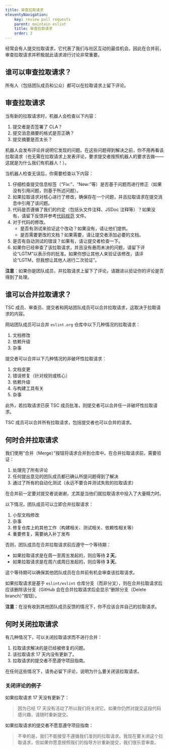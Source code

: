 ```yaml
---
title: 审查拉取请求
eleventyNavigation:
    key: review pull requests
    parent: maintain eslint
    title: 审查拉取请求
    order: 3
---
```


经常会有人提交拉取请求，它代表了我们与社区互动的最佳机会。因此在合并前，审查拉取请求并积极就此请求进行讨论非常重要。

## 谁可以审查拉取请求？

所有人（包括团队成员和公众）都可以在拉取请求上留下评论。

## 审查拉取请求

当有新的拉取请求时，机器人会检查以下内容：

1. 提交者是否签署了 CLA？
1. 提交消息摘要的格式是否正确？
1. 提交摘要是否太长？

机器人会发布评论并说明它发现的问题。在这些问题得到解决之前，你不用再看该拉取请求（也无需在拉取请求上发表评论，要求提交者按照机器人的要求去做——这就是为什么我们有机器人！）。

当机器人检查无误后，你需要检查以下内容：

1. 仔细检查提交信息标签（“Fix:”、“New:”等）是否基于问题而进行修正（如果没有引用问题，则基于所述问题）。
1. 如果拉取请求对核心进行了修改，确保存在一个问题，并且拉取请求在提交消息中引用了该问题。
1. 代码是否遵循了我们的约定（包括头文件注释、JSDoc 注释等）？如果没有，请留下反馈并参考[代码规范](../contribute/code-conventions) 文件。
1. 对于代码的修改。
    * 是否有测试来验证这个改动？如果没有，请让他们提供。
    * 是否需要更改的文档？如果需要，请让提交者添加必要的文档。
1. 是否有自动测试的错误？如果有，请让提交者检查一下。
1. 如果你已经审查了该拉取请求，并且没有悬而未决的问题，请留下评论“LGTM”以表示你的批准。如果你想让其他人来验证该修改，请评论“LGTM，但我想让其他人进行二次验证”。

**注意**：如果你是团队成员，并拉取请求上留下了评论，请跟进以验证你的评论是否得到了处理。

## 谁可以合并拉取请求？

TSC 成员、审查员、提交者和网站团队成员可以合并拉取请求，这取决于拉取请求的内容。

网站团队成员可以合并 `eslint.org` 仓库中以下几种情况的拉取请求：

1. 文档修改
1. 依赖升级
1. 杂事

提交者可以合并以下几种情况的非破坏性拉取请求：

1. 文档变更
1. 错误修复（针对规则或核心）
1. 依赖升级
1. 与构建工具有关
1. 杂事

此外，若拉取请求已获 TSC 成员批准，则提交者可以合并任一非破坏性拉取请求。

TSC 成员可以合并所有拉取请求，包括提交者也可以合并的请求。

## 何时合并拉取请求

我们使用“合并（Merge）”按钮将请求合并到仓库中。在合并拉取请求前，需要验证：

1. 处理完了所有评论
1. 任何提出意见的团队成员都已确认所提问题得到了解决
1. 通过了所有的自动化测试（永远不要合并测试失败的拉取请求）

在合并前一定要对提交者说谢谢，尤其是当他们就拉取请求中投入了大量精力时。

以下情况，团队成员可以立即合并拉取请求：

1. 小型文档修改
1. 杂事
1. 修复仓库上的其他工作（构建相关、测试相关、依赖性相关等）
1. 重要修复，需要纳入补丁发布

否则，团队成员在合并拉取请求前应遵守一个等待期：

* 如果拉取请求是在周一至周五发起的，则应等待 **2 天**。
* 如果拉取请求是在周六或周日发起的，则应等待 **3 天**。

这个等待期可以确保其他团队成员在合并前有机会审查该拉取请求。

如果拉取请求是基于 `eslint/eslint` 仓库分支（而非分叉），则在合并拉取请求后应该删除该分支（GitHub 会在合并拉取请求后会显示“删除分支（Delete branch）”按钮）。

**注意**：在没有收到其他团队成员反馈的情况下，你不应该合并自己的拉取请求。

## 何时关闭拉取请求

有几种情况下，可以关闭拉取请求而不进行合并：

1. 拉取请求解决的是已经被修复的问题。
1. 该拉取请求 17 天内没有更新了。
1. 拉取请求的提交者不愿遵守项目指南。

在任何这些情况下，请务必留下评论，说明为什么要关闭该拉取请求。

### 关闭评论的例子

如果拉取请求 17 天没有更新了：

> 因为已经 17 天没有活动了所以我们将关闭它。如果你仍然对提交这段代码感兴趣，请随时重新提交。

如果拉取请求的提交者不愿意遵守项目指南：

> 不幸的是，我们不能接受不遵循我们准则的拉取请求。我现在要关闭这个拉取请求，但如果你愿意按照我们的指导方针重新提交，我们很乐意审查。
